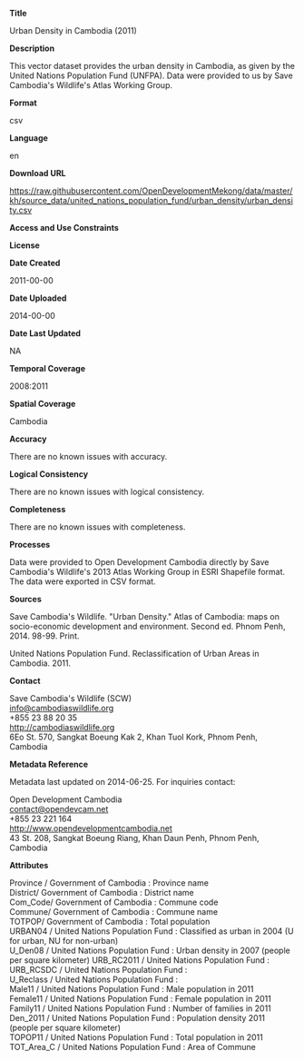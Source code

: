 **Title**

Urban Density in Cambodia (2011)

**Description**

This vector dataset provides the urban density in Cambodia, as given by the United Nations Population Fund (UNFPA). Data were provided to us by Save Cambodia's Wildlife's Atlas Working Group.

**Format**

csv

**Language**

en

**Download URL**

https://raw.githubusercontent.com/OpenDevelopmentMekong/data/master/kh/source_data/united_nations_population_fund/urban_density/urban_density.csv

**Access and Use Constraints**



**License**



**Date Created**

2011-00-00

**Date Uploaded**

2014-00-00

**Date Last Updated**

NA

**Temporal Coverage**

2008:2011

**Spatial Coverage**

Cambodia

**Accuracy**

There are no known issues with accuracy.

**Logical Consistency**

There are no known issues with logical consistency.

**Completeness**

There are no known issues with completeness.

**Processes**

Data were provided to Open Development Cambodia directly by Save Cambodia's Wildlife's 2013 Atlas Working Group in ESRI Shapefile format. The data were exported in CSV format.

**Sources**

Save Cambodia's Wildlife. "Urban Density." Atlas of Cambodia: maps on socio-economic development and environment. Second ed. Phnom Penh, 2014. 98-99. Print.

United Nations Population Fund. Reclassification of Urban Areas in Cambodia. 2011.

**Contact**

Save Cambodia's Wildlife (SCW)  
info@cambodiaswildlife.org  
+855 23 88 20 35  
http://cambodiaswildlife.org  
6Eo St. 570, Sangkat Boeung Kak 2, Khan Tuol Kork, Phnom Penh, Cambodia  

**Metadata Reference**

Metadata last updated on 2014-06-25. For inquiries contact:

Open Development Cambodia  
contact@opendevcam.net  
+855 23 221 164  
http://www.opendevelopmentcambodia.net  
43 St. 208, Sangkat Boeung Riang, Khan Daun Penh, Phnom Penh, Cambodia  

**Attributes**

Province / Government of Cambodia : Province name  
District/ Government of Cambodia : District name  
Com_Code/ Government of Cambodia : Commune code  
Commune/ Government of Cambodia : Commune name  
TOTPOP/ Government of Cambodia : Total population  
URBAN04 / United Nations Population Fund : Classified as urban in 2004 (U for urban, NU for non-urban)   
U_Den08 / United Nations Population Fund : Urban density in 2007 (people per square kilometer)
URB_RC2011 / United Nations Population Fund :   
URB_RCSDC / United Nations Population Fund :   
U_Reclass / United Nations Population Fund :   
Male11 / United Nations Population Fund : Male population in 2011  
Female11 / United Nations Population Fund : Female population in 2011  
Family11 / United Nations Population Fund : Number of families in 2011  
Den_2011 / United Nations Population Fund : Population density 2011 (people per square kilometer)  
TOPOP11 / United Nations Population Fund : Total population in 2011  
TOT_Area_C / United Nations Population Fund : Area of Commune  
